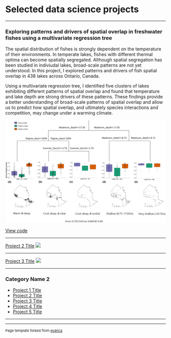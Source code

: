 # Selected data science projects

---

### Exploring patterns and drivers of spatial overlap in freshwater fishes using a multivariate regression tree
The spatial distribution of fishes is strongly dependent on the temperature of their environments. In temperate lakes, fishes with different thermal optima can become spatially segregated. Although spatial segregation has been studied in indiviudal lakes, broad-scale patterns are not yet understood. In this project, I explored patterns and drivers of fish spatial overlap  in 438 lakes across Ontario, Canada.

Using a multivariate regression tree, I identified five clusters of lakes exhibiting different patterns of spatial overlap and found that temperature and lake depth are strong drivers of these patterns. These findings provide a better understanding of broad-scale patterns of spatial overlap and allow us to predict how spatial overlap, and ultimately species interactions and competition, may change under a warming climate.


<img src="images/Regression_tree.jpg?raw=true"/>

[View code](/sample_page)

---
[Project 2 Title](/pdf/sample_presentation.pdf)
<img src="images/dummy_thumbnail.jpg?raw=true"/>

---
[Project 3 Title](http://example.com/)
<img src="images/dummy_thumbnail.jpg?raw=true"/>

---

### Category Name 2

- [Project 1 Title](http://example.com/)
- [Project 2 Title](http://example.com/)
- [Project 3 Title](http://example.com/)
- [Project 4 Title](http://example.com/)
- [Project 5 Title](http://example.com/)

---




---
<p style="font-size:11px">Page template forked from <a href="https://github.com/evanca/quick-portfolio">evanca</a></p>
<!-- Remove above link if you don't want to attibute -->

